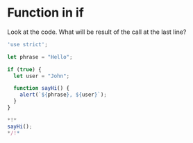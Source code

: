 
# Function in if

Look at the code. What will be result of the call at the last line?

```js run
'use strict';

let phrase = "Hello";

if (true) {
  let user = "John";

  function sayHi() {
    alert(`${phrase}, ${user}`);
  }
}

*!*
sayHi();
*/!*
```
